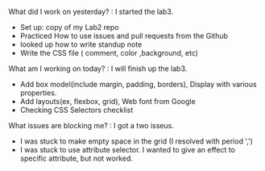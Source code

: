 What did I work on yesterday?
: I started the lab3.
 - Set up: copy of my Lab2 repo
 - Practiced How to use issues and pull requests from the Github
 - looked up how to write standup note
 - Write the CSS file ( comment, color ,background, etc)

What am I working on today?
: I will finish up the lab3.
- Add box model(include margin, padding, borders), Display with various properties.
- Add layouts(ex, flexbox, grid), Web font from Google
- Checking CSS Selectors checklist 


What issues are blocking me?
: I got a two isseus.
- I was stuck to make empty space in the grid (I resolved with period ',')
- I was stuck to use attribute selector. I wanted to give an effect to specific attribute, but not worked.
